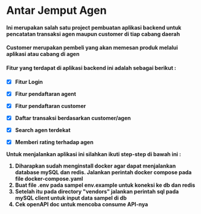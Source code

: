 <h1>Antar Jemput Agen</h1>

<h4>Ini merupakan salah satu project pembuatan aplikasi backend untuk pencatatan transaksi agen maupun customer di tiap cabang daerah</h4>

<h4>Customer merupakan pembeli yang akan memesan produk melalui aplikasi atau cabang di agen<h4>

<h4>Fitur yang terdapat di aplikasi backend ini adalah sebagai berikut : <h4>

- [x] Fitur Login
- [x] Fitur pendaftaran agent
- [x] Fitur pendaftaran customer
- [x] Daftar transaksi berdasarkan customer/agen
- [x] Search agen terdekat
- [x] Memberi rating terhadap agen


Untuk menjalankan aplikasi ini silahkan ikuti step-step di bawah ini :

1. Diharapkan sudah menginstall docker agar dapat menjalankan database mySQL dan redis. Jalankan perintah docker compose pada file docker-compose.yaml
2. Buat file .env pada sampel env.example untuk koneksi ke db dan redis
3. Setelah itu pada directory "vendors" jalankan perintah sql pada mySQL client untuk input data sampel di db
4. Cek openAPI doc untuk mencoba consume API-nya

